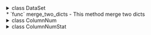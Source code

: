 <details>
  <summary> class DataSet </summary>
  <ul>
    <li><strong>func</strong> <code>__init__</code> - This is an init method<br></li>
    <li><strong>func</strong> <code>__str__</code> - </li>
    <li><strong>func</strong> <code>__iter__</code> - This method allows you to iterate over a data set in a loop. I.e. makes it iterative</li>
    <li><strong>func</strong> <code>__reversed__</code> - This method return a reversed copy of self-class</li>
    <li><strong>func</strong> <code>__instancecheck__</code> - This method checks is instance type is DataSet</li>
    <li><strong>func</strong> <code>__len__</code> - This method returns count rows in this dataset</li>
    <li><strong>property</strong> <code>name</code> - This property returns the dataset name of the current DataSet</li>
    <li><strong>property</strong> <code>status</code> - </li>
    <li><strong>property</strong> <code>is_loaded</code> - This property returns the current state of this DataSet</li>
    <li><strong>property</strong> <code>delimiter</code> - This property returns a delimiter character</li>
    <li><strong>property</strong> <code>encoding</code> - This property returns the encoding of the current dataset file</li>
    <li><strong>property</strong> <code>columns_name</code> - This property return column names of dataset pd.DataFrame</li>
    <li><strong>property</strong> <code>columns_count</code> - This method return count of column names of dataset pd.DataFrame</li>
    <li><strong>property</strong> <code>supported_formats</code> - This property returns a list of supported files</li>
    <li><strong>func</strong> <code>head</code> - This method prints the first n rows</li>
    <li><strong>func</strong> <code>tail</code> - This method prints the last n rows</li>
    <li><strong>func</strong> <code>set_name</code> - This method sets the project_name of the DataSet</li>
    <li><strong>func</strong> <code>set_saving_path</code> - This method removes the column from the dataset</li>
    <li><strong>func</strong> <code>set_delimiter</code> - This method sets the delimiter character</li>
    <li><strong>func</strong> <code>set_encoding</code> - This method sets the encoding for the future export of the dataset</li>
    <li><strong>func</strong> <code>set_to_field</code> - This method gets the value from the dataset cell</li>
    <li><strong>func</strong> <code>get_from_field</code> - This method gets the value from the dataset cell</li>
    <li><strong>func</strong> <code>add_row</code> - This method adds a new row to the dataset</li>
    <li><strong>func</strong> <code>get_row</code> - This method returns a row of the dataset in dictionary format, where the keys are the column names and the values are the values in the columns</li>
    <li><strong>func</strong> <code>delete_row</code> - This method delete row from dataset</li>
    <li><strong>func</strong> <code>Column</code> - This method summarizes the values from the columns of the dataset and returns them as a list of tuples</li>
    <li><strong>func</strong> <code>add_column</code> - This method adds the column to the dataset on the right</li>
    <li><strong>func</strong> <code>get_column</code> - This method summarizes the values from the columns of the dataset and returns them as a list of tuples</li>
    <li><strong>func</strong> <code>rename_column</code> - This method renames the column in the dataset</li>
    <li><strong>func</strong> <code>delete_column</code> - This method removes the column from the dataset</li>
    <li><strong>func</strong> <code>set_columns_types</code> - This method converts column types</li>
    <li><strong>func</strong> <code>set_column_type</code> - This method converts column type</li>
    <li><strong>func</strong> <code>get_column_stat</code> - This method returns statistical analytics for a given column</li>
    <li><strong>func</strong> <code>reverse</code> - This method expands the order of rows in the dataset</li>
    <li><strong>func</strong> <code>fillna</code> - This method automatically fills in "null" values: for "int" -> 0, for "float" -> 0.0, for "str" -> "-".</li>
    <li><strong>func</strong> <code>equals</code> - </li>
    <li><strong>func</strong> <code>diff</code> - </li>
    <li><strong>func</strong> <code>split</code> - This method automatically divides the DataSet into a list of DataSets with a maximum of "count" rows in each </li>
    <li><strong>func</strong> <code>sort_by_column</code> - This method sorts the dataset by column "column_name" </li>
    <li><strong>func</strong> <code>get_correlations</code> - This method calculate correlations between columns</li>
    <li><strong>func</strong> <code>get_DataFrame</code> - This method return dataset as pd.DataFrame</li>
    <li><strong>func</strong> <code>join_DataFrame</code> - This method attaches a new dataset to the current one (at right)</li>
    <li><strong>func</strong> <code>concat_DataFrame</code> - This method attaches a new dataset to the current one (at bottom)</li>
    <li><strong>func</strong> <code>concat_DataSet</code> - This method attaches a new dataset to the current one (at bottom)</li>
    <li><strong>func</strong> <code>update_dataset_info</code> - This method updates, the analitic-statistics data about already precalculated columns</li>
    <li><strong>func</strong> <code>create_empty_dataset</code> - This method creates an empty dataset</li>
    <li><strong>func</strong> <code>create_dataset_from_list</code> - This method creates a dataset from list of columns values</li>
    <li><strong>func</strong> <code>load_DataFrame</code> - This method loads the dataset into the DataSet class</li>
    <li><strong>func</strong> <code>load_csv_dataset</code> - This method loads the dataset into the DataSet class</li>
    <li><strong>func</strong> <code>load_excel_dataset</code> - This method loads the dataset into the DataSet class</li>
    <li><strong>func</strong> <code>load_dataset_project</code> - This method loads the dataset into the DataSet class</li>
    <li><strong>func</strong> <code>export</code> - This method exports the dataset as DataSet Project</li>
    <li><strong>func</strong> <code>to_csv</code> - This method saves pd.DataFrame to .csv file</li>
    <li><strong>func</strong> <code>to_excel</code> - This method saves pd.DataFrame to excel file</li>
    <li><strong>func</strong> <code>__get_column_type</code> - This method learns the column type</li>
    <li><strong>func</strong> <code>__read_dataset_info_from_json</code> - This method reads config and statistics info from .json file</li>
    <li><strong>func</strong> <code>__update_dataset_base_info</code> - This method updates the basic information about the dataset
    <li><strong>static</strong> <code>__dif_lists_index</code> - </li>
    <li><strong>static</strong> <code>__read_from_csv</code> - </li>
    <li><strong>static</strong> <code>__read_from_xlsx</code> - </li>
    <li><strong>static</strong> <code>get_excel_sheet_names</code> -</li>
</ul>
</details>
* `func` merge_two_dicts - This method merge two dicts

<details>
  <summary>class ColumnNum</summary>
  <ul>
    <li><strong>func</strong> <code>__init__</code> - This method init a class work</li>
    <li><strong>func</strong> <code>__add__</code> - This method adds a value to a number (+) [For each cell in column]</li>
    <li><strong>func</strong> <code>__sub__</code> - This method subtracts the value from the number (-) [For each cell in column]</li>
    <li><strong>func</strong> <code>__mul__</code> - This method multiplies the value by a number (*) [For each cell in column]</li>
    <li><strong>func</strong> <code>__floordiv__</code> - This method divides the value by a number (//)  [For each cell in column]</li>
    <li><strong>func</strong> <code>__div__</code> - This method divides the value by a number (/) [For each cell in column]</li>
    <li><strong>func</strong> <code>__mod__</code> - This method gets the remainder from dividing the value by a number (%) [For each cell in column]</li>
    <li><strong>func</strong> <code>__pow__</code> - This method is to raise values to the power of a number (**) [For each cell in column]</li>
    <li><strong>func</strong> <code>__round__</code> - This method rounds the value to the specified precision [For each cell in column]</li>
    <li><strong>func</strong> <code>__floor__</code> - This method rounds the value to the nearest smaller integer [For each cell in column]</li>
    <li><strong>func</strong> <code>__ceil__</code> - This method rounds the value to the nearest bigger integer [For each cell in column]</li>
    <li><strong>func</strong> <code>__trunc__</code> - This method truncates the value to an integer [For each cell in column]</li>
    <li><strong>func</strong> <code>__instancecheck__</code> - This method checks is instance type is DataSet</li>
    <li><strong>func</strong> <code>__len__</code> - This method returns count of elements in column</li>
    <li><strong>property</strong> <code>type</code> - This property returns a type of column</li>
    <li><strong>func</strong> <code>values</code> - This method returns column values as a list</li>
    <li><strong>func</strong> <code>add</code> - This method adds a value to a number (+) [For each cell in column]</li>
    <li><strong>func</strong> <code>sub</code> - This method subtracts the value from the number (-) [For each cell in column]</li>
    <li><strong>func</strong> <code>mul</code> - This method multiplies the value by a number (*) [For each cell in column]</li>
    <li><strong>func</strong> <code>floordiv</code> - This method divides the value by a number (//) [For each cell in column]</li>
    <li><strong>func</strong> <code>div</code> - This method divides the value by a number (/) [For each cell in column]</li>
    <li><strong>func</strong> <code>mod</code> - This method gets the remainder from dividing the value by a number (%) [For each cell in column]</li>
    <li><strong>func</strong> <code>pow</code> - This method is to raise others to the value of a number (**) [For each cell in column]</li>
    <li><strong>func</strong> <code>round</code> - This method rounds the value to the specified precision [For each cell in column]</li>
    <li><strong>func</strong> <code>floor</code> - This method rounds the value to the nearest smaller integer [For each cell in column]</li>
    <li><strong>func</strong> <code>ceil</code> - This method rounds the value to the nearest bigger integer [For each cell in column]</li>
    <li><strong>func</strong> <code>trunc</code> - This method truncates the value to an integer [For each cell in column]</li>
</ul>
</details>


<details>
  <summary>class ColumnNumStat</summary>
  <ul>
    <li><strong>func</strong> <code>__init__</code> - 
    <li><strong>func</strong> <code>__str__</code> - 
    <li><strong>func</strong> <code>__len__</code> - This method returns the len[count] of values in this column
    <li><strong>property</strong> <code>column_name</code> - This method return the name of current column 
    <li><strong>property</strong> <code>type</code> - This method returns type of column 
    <li><strong>property</strong> <code>dtype</code> - This method returns the real type of column 
    <li><strong>property</strong> <code>count</code> - This method returns count of values in this column 
    <li><strong>property</strong> <code>unique_count</code> - This method returns count of unique values in this column 
    <li><strong>property</strong> <code>nan_count</code> - This method returns count of NaN values in this column 
    <li><strong>property</strong> <code>is_extended</code> - 
    <li><strong>func</strong> <code>get_num_stat</code> - 
    <li><strong>func</strong> <code>min</code> - This method return minimal value of column
    <li><strong>func</strong> <code>max</code> - This method return maximal value of column
    <li><strong>func</strong> <code>mean</code> - This method return maximal value of column
    <li><strong>func</strong> <code>median</code> - This method return maximal value of column
    <li><strong>func</strong> <code>get_values_distribution</code> - This method returns the percentage of values in the column 
    <li><strong>func</strong> <code>get_math_mode</code> - This method return mathematical mode
    <li><strong>func</strong> <code>get_math_expectation</code> - This method return mathematical expectation
    <li><strong>func</strong> <code>get_math_dispersion</code> - This method return mathematical dispersion
    <li><strong>func</strong> <code>get_math_sigma</code> - get_math_sigma
    <li><strong>func</strong> <code>get_coef_of_variation</code> - get_coef_of_variation
    <li><strong>func</strong> <code>get_Z_score</code> - This method return mathematical sigma
    <li><strong>func</strong> <code>__get_column_type</code> - This method learns the column type
    <li><strong>staticmethod</strong> <code>__get_nan_count</code> - This method calculate count of NaN values
</ul>
</details>
